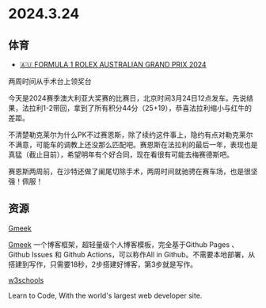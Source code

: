 # 2024.3.24

## 体育
- [🇦🇺 FORMULA 1 ROLEX AUSTRALIAN GRAND PRIX 2024](https://www.formula1.com/en/racing/2024/Australia.html)

两周时间从手术台上领奖台

今天是2024赛季澳大利亚大奖赛的比赛日，北京时间3月24日12点发车。先说结果，法拉利1-2带回，拿到了所有积分44分（25+19），恭喜法拉利缩小与红牛的差距。

不清楚勒克莱尔为什么PK不过赛恩斯，除了续约这件事上，隐约有点对勒克莱尔不满意，可能车的调教上还没那么匹配吧。赛恩斯在法拉利的最后一年，表现也是真猛（截止目前），希望明年有个好合同，现在看很有可能去梅赛德斯吧。

赛恩斯两周前，在沙特还做了阑尾切除手术，两周时间就驰骋在赛车场，也是很坚强！佩服！

## 资源

[Gmeek](https://blog.meekdai.com/post/Gmeek-kuai-su-shang-shou.html)

[Gmeek](https://github.com/Meekdai/Gmeek) 一个博客框架，超轻量级个人博客模板，完全基于Github Pages 、 Github Issues 和 Github Actions，可以称作All in Github。不需要本地部署，从搭建到写作，只需要18秒，2步搭建好博客，第3步就是写作。

[w3schools](https://www.w3schools.com/) 

Learn to Code, With the world's largest web developer site.